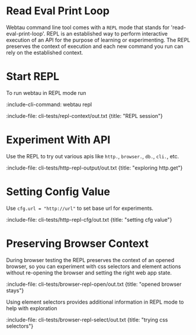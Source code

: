 # Read Eval Print Loop

Webtau command line tool comes with a `REPL` mode that stands for 'read-eval-print-loop'. REPL is an established way to 
perform interactive execution of an API for the purpose of learning or experimenting. 
The REPL preserves the context of execution and each new command you run can rely on the established context.

# Start REPL

To run webtau in REPL mode run

:include-cli-command: webtau repl 

:include-file: cli-tests/repl-context/out.txt {title: "REPL session"}

# Experiment With API

Use the REPL to try out various apis like `http.`, `browser.`, `db.`, `cli.`, etc.

:include-file: cli-tests/http-repl-output/out.txt {title: "exploring http.get"}

# Setting Config Value

Use `cfg.url = "http://url"` to set base url for experiments.

:include-file: cli-tests/http-repl-cfg/out.txt {title: "setting cfg value"}

# Preserving Browser Context

During browser testing the REPL preserves the context of an opened browser, so you can experiment
with css selectors and element actions without re-opening the browser and setting the right web app state.

:include-file: cli-tests/browser-repl-open/out.txt {title: "opened browser stays"}

Using element selectors provides additional information in REPL mode to help with exploration

:include-file: cli-tests/browser-repl-select/out.txt {title: "trying css selectors"}
